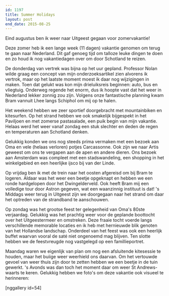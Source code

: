```yaml
---
id: 1197
title: Summer Holidays
layout: post
end_date: 2015-08-25
---
```

Eind augustus ben ik weer naar Uitgeest gegaan voor zomervakantie!

Deze zomer heb ik een lange week (11 dagen) vakantie genomen om terug te gaan naar Nederland. Dit gaf genoeg tijd om talloze leuke dingen te doen en zo houd ik nog vakantiedagen over om door Schotland te reizen.

De donderdag van vertrek was bijna op het uur gepland. Professor Nolan wilde graag een concept van mijn onderzoeksartikel zien alvorens ik vertrok, maar op het laatste moment moest ik daar nog wijzigingen in maken. Toen dat gelukt was kon mijn drieluiksreis beginnen: auto, bus en vliegtuig. Onderweg regende het enorm, dus ik hoopte vast dat het weer in Nederland lekker zonnig zou zijn. Volgens onze fantastische planning kwam Bram vannuit Lhee langs Schiphol om mij op te halen.

Het weekend hebben we zeer sportief doorgebracht met mountainbiken en kitesurfen. Op het strand hebben we ook smakelijk bijgespekt in het Paviljoen en met zomerse pastasalade, een puik begin van mijn vakantie. Helaas werd het weer vanaf zondag een stuk slechter en deden de regen en temperaturen aan Schotland denken.

Gelukkig konden we ons nog steeds prima vermaken met een bezoek aan Oma en vele (helaas verloren) potjes Carcassonne. Ook zijn we naar Artis geweest om ons te vergapen aan de apen en andere dieren. Ons bezoek aan Amsterdam was compleet met een stadswandeling, een shopping in het winkelgebied en een heerlijke ijsco bij van der Linde.

Op vrijdag ben ik met de trein naar het oosten afgereisd om bij Bram te logeren. Aldaar was het weer een beetje opgeknapt en hebben we een ronde hardgelopen door het Dwingelderveld. Ook heeft Bram mij een volledige tour door Astron gegeven, wat een waanzinnig instituut is dat! 's Middags weer terug in Uitgeest zijn we doorgegaan naar het strand om daar het optreden van de strandband te aanschouwen.

Op zondag was het grootse feest ter gelegenheid van Oma's 80ste verjaardag. Gelukkig was het prachtig weer voor de geplande boottocht over het Uitgeestermeer en omstreken. Deze fraaie tocht voerde langs verschillende memorable locaties en ik heb met hernieuwde blik genoten van het Hollandse landschap. Onderdeel van het feest was ook een heerlijk buffet waarvan vooral de saté niet ongenoemd mag blijven. Ten slotte hebben we de feestvreugde nog vastgelegd op een famillieportret.

Maandag waren we eigenlijk van plan om nog een afsluitende kitesessie te houden, maar het buiige weer weerhield ons daarvan. Om het vertouwde gevoel van weer thuis zijn door te zetten hebben we een beetje in de tuin gewerkt. 's Avonds was dan toch het moment daar om weer St Andrews-waarts te keren. Gelukkig hebben we foto's om deze vakantie ook visueel te herinneren:

[nggallery id=54]